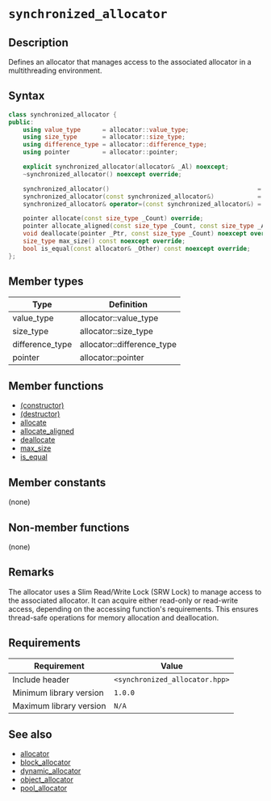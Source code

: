 # `synchronized_allocator`

## Description

Defines an allocator that manages access to the associated allocator in a multithreading environment.

## Syntax

```cpp
class synchronized_allocator {
public:
    using value_type      = allocator::value_type;
    using size_type       = allocator::size_type;
    using difference_type = allocator::difference_type;
    using pointer         = allocator::pointer;

    explicit synchronized_allocator(allocator& _Al) noexcept;
    ~synchronized_allocator() noexcept override;

    synchronized_allocator()                                         = delete;
    synchronized_allocator(const synchronized_allocator&)            = delete;
    synchronized_allocator& operator=(const synchronized_allocator&) = delete;

    pointer allocate(const size_type _Count) override;
    pointer allocate_aligned(const size_type _Count, const size_type _Align) override;
    void deallocate(pointer _Ptr, const size_type _Count) noexcept override;
    size_type max_size() const noexcept override;
    bool is_equal(const allocator& _Other) const noexcept override;
};
```

## Member types

| Type            | Definition                 |
|-----------------|----------------------------|
| value_type      | allocator::value_type      |
| size_type       | allocator::size_type       |
| difference_type | allocator::difference_type |
| pointer         | allocator::pointer         |

## Member functions

- [(constructor)](synchronized_allocator-ctor.md)
- [(destructor)](synchronized_allocator-dtor.md)
- [allocate](synchronized_allocator-allocate.md)
- [allocate_aligned](synchronized_allocator-allocate_aligned.md)
- [deallocate](synchronized_allocator-deallocate.md)
- [max_size](synchronized_allocator-max_size.md)
- [is_equal](synchronized_allocator-is_equal.md)

## Member constants

(none)

## Non-member functions

(none)

## Remarks

The allocator uses a Slim Read/Write Lock (SRW Lock) to manage access to the associated allocator. It can acquire either read-only or 
read-write access, depending on the accessing function's requirements. This ensures thread-safe operations for memory allocation 
and deallocation.

## Requirements

| Requirement             | Value                          |
|-------------------------|--------------------------------|
| Include header          | `<synchronized_allocator.hpp>` |
| Minimum library version | `1.0.0`                        |
| Maximum library version | `N/A`                          |

## See also

- [allocator](../allocator/allocator.md)
- [block_allocator](../block_allocator/block_allocator.md)
- [dynamic_allocator](../dynamic_allocator/dynamic_allocator.md)
- [object_allocator](../object_allocator/object_allocator.md)
- [pool_allocator](../pool_allocator/pool_allocator.md)